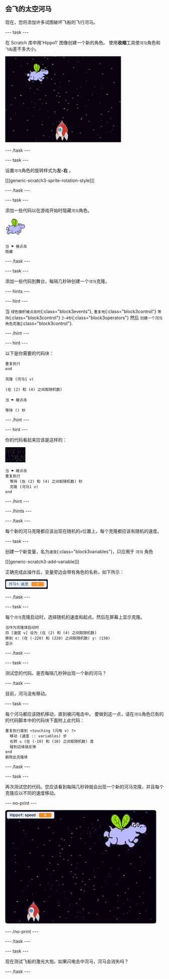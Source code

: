 ## 会飞的太空河马

现在，您将添加许多试图破坏飞船的飞行河马。

--- task ---

在 Scratch 库中用'Hippo1' 图像创建一个新的角色。 使用**收缩**工具使`河马`角色和`飞船`差不多大小。

![截屏](images/invaders-hippo.png)

--- /task ---

--- task ---

设置`河马`角色的旋转样式为**左-右** 。

[[[generic-scratch3-sprite-rotation-style]]]

--- /task ---

--- task ---

添加一些代码以在游戏开始时隐藏`河马`角色。

![河马角色](images/hippo-sprite.png)

```blocks3
当 ⚑ 被点击
隐藏
```

--- /task ---

--- task ---

添加一些代码到舞台，每隔几秒钟创建一个`河马`克隆。

--- hints ---


--- hint ---

当 `绿色旗帜被点击时`{:class="block3events"}, `重复地`{:class="block3control"} `等待`{:class="block3control"} `2~4秒`{:class="block3operators"} 然后 `创建一个河马角色克隆`{:class="block3control"}.

--- /hint ---

--- hint ---

以下是你需要的代码块：

```blocks3
重复执行
end

克隆 (河马1 v)

(在 (2) 和 (4) 之间取随机数)

当 ⚑ 被点击

等待 () 秒
```

--- /hint ---

--- hint ---

你的代码看起来应该是这样的：

![舞台角色](images/stage-sprite.png)

```blocks3
当 ⚑ 被点击
重复执行 
  等待 (在 (2) 和 (4) 之间取随机数) 秒
  克隆 (河马1 v)
end
```

--- /hint ---

--- /hints ---

--- /task ---

每个新的河马克隆都应该出现在随机的`x`位置上，每个克隆都应该有随机的速度。

--- task ---

创建一个新变量，名为`速度`{:class="block3variables"}，只应用于 `河马` 角色

[[[generic-scratch3-add-variable]]]

正确完成此操作后，变量旁边会带有角色的名称，如下所示：

![截屏](images/invaders-var-test.png)

--- /task ---

--- task ---

每个`河马`克隆启动时，选择随机的速度和起点。然后在屏幕上显示克隆。

```blocks3
当作为克隆体启动时
将 [速度 v] 设为 (在 (2) 和 (4) 之间取随机数)
移到 x: (在 (-220) 和 (220) 之间取随机数) y: (150)
显示
```

--- /task ---

--- task ---

测试您的代码。是否每隔几秒钟出现一个新的河马？

--- /task ---

目前，河马没有移动。

--- task ---

每个河马都应该随机移动，直到被闪电击中。 要做到这一点，请在`河马`角色已有的的代码脚本中的代码块下面附上此代码：

```blocks3
重复执行直到 <touching (闪电 v) ?> 
  移动 (速度 :: variables) 步
  右转 ↻ (在 (-10) 和 (10) 之间取随机数) 度
  碰到边缘就反弹
end
删除此克隆体
```

--- /task ---

--- task ---

再次测试您的代码。您应该看到每隔几秒钟就会出现一个新的河马克隆，并且每个克隆应以不同的速度移动。

--- no-print ---

![截屏](images/hippo-clones.gif)

--- /no-print ---

--- /task ---

--- task ---

现在测试飞船的激光大炮。如果闪电击中河马，河马会消失吗？

--- /task ---